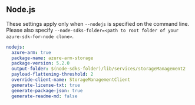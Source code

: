 ## Node.js

These settings apply only when `--nodejs` is specified on the command line.
Please also specify `--node-sdks-folder=<path to root folder of your azure-sdk-for-node clone>`.

``` yaml $(nodejs)
nodejs:
  azure-arm: true
  package-name: azure-arm-storage
  package-version: 5.2.0
  output-folder: $(node-sdks-folder)/lib/services/storageManagement2
  payload-flattening-threshold: 2
  override-client-name: StorageManagementClient
  generate-license-txt: true
  generate-package-json: true
  generate-readme-md: false
```

